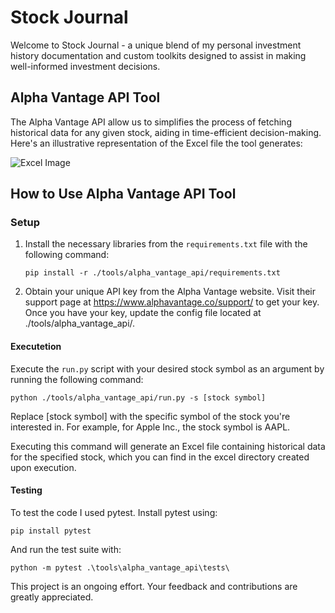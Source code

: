 # Stock Journal

Welcome to Stock Journal - a unique blend of my personal investment history documentation and custom toolkits designed to assist in making well-informed investment decisions.

## Alpha Vantage API Tool

The Alpha Vantage API allow us to simplifies the process of fetching historical data for any given stock, aiding in time-efficient decision-making. Here's an illustrative representation of the Excel file the tool generates:

![Excel Image](https://github.com/IdanRahamimov/stock_journal/blob/main/screenshots/apple_analysis.png)

## How to Use Alpha Vantage API Tool

### Setup

1. Install the necessary libraries from the `requirements.txt` file with the following command:
    ```
    pip install -r ./tools/alpha_vantage_api/requirements.txt
    ```
    
3. Obtain your unique API key from the Alpha Vantage website. Visit their support page at https://www.alphavantage.co/support/ to get your key. Once you have your key, update the config file located at ./tools/alpha_vantage_api/.

#### Executetion 

Execute the `run.py` script with your desired stock symbol as an argument by running the following command:

    python ./tools/alpha_vantage_api/run.py -s [stock symbol]

Replace [stock symbol] with the specific symbol of the stock you're interested in. For example, for Apple Inc., the stock symbol is AAPL.

Executing this command will generate an Excel file containing historical data for the specified stock, which you can find in the excel directory created upon execution.
   
#### Testing
To test the code I used pytest.
Install pytest using:

    pip install pytest
    
And run the test suite with:

    python -m pytest .\tools\alpha_vantage_api\tests\

    
This project is an ongoing effort. Your feedback and contributions are greatly appreciated.
